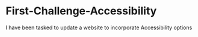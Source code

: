 # First-Challenge-Accessibility
I have been tasked to update a website to incorporate Accessibility options
